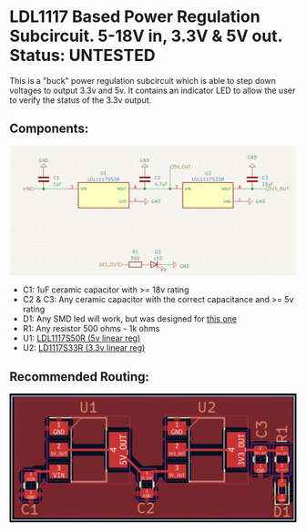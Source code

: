 # LDL1117 Based Power Regulation Subcircuit. 5-18V in, 3.3V & 5V out. Status: UNTESTED
This is a "buck" power regulation subcircuit which is able to step down voltages to output 3.3v and 5v. It contains an indicator LED to allow the user to verify the status of the 3.3v output.

## Components:
![](Schematic.png)

- C1: 1uF ceramic capacitor with >= 18v rating
- C2 & C3: Any ceramic capacitor with the correct capacitance and >= 5v rating
- D1: Any SMD led will work, but was designed for [this one](https://www.digikey.com/en/products/detail/liteon/LTST-C191KRKT/386837)
- R1: Any resistor 500 ohms - 1k ohms
- U1: [LDL1117S50R (5v linear reg)](https://www.digikey.com/en/products/detail/stmicroelectronics/LDL1117S50R/7102072?s=N4IgTCBcDaIDIBE4EZUHYDKBWADAJRAF0BfIA)
- U2: [LD1117S33R (3.3v linear reg)](https://www.digikey.com/en/products/detail/stmicroelectronics/LD1117S33TR/585766?s=N4IgTCBcDaIDYBMCMKDsBnAzJgLgJxAF0BfIA)

## Recommended Routing:
![](Routing.png)